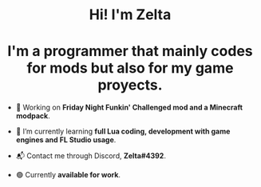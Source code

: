 <h1 align="center">Hi! I'm Zelta</h1>
<h1 align="center">I'm a programmer that mainly codes for mods but also for my game proyects.</h1>

-  🔧 Working on **Friday Night Funkin' Challenged mod and a Minecraft modpack**.

-  📖 I’m currently learning **full Lua coding, development with game engines and FL Studio usage**.

-  📬 Contact me through Discord, **Zelta#4392**.

-  🟢 Currently **available for work**.
